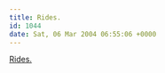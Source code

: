 ```yaml
---
title: Rides.
id: 1044
date: Sat, 06 Mar 2004 06:55:06 +0000
---
```


[Rides.](http://www.thingsmagazine.net/projects/rides/001.htm)





